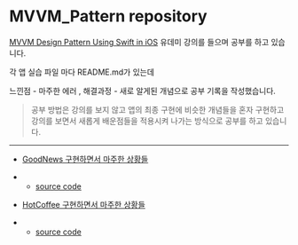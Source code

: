 # MVVM_Pattern repository

<a href="https://www.udemy.com/course/mastering-mvvm-for-ios">MVVM Design Pattern Using Swift in iOS</a> 유데미 강의를 들으며 공부를 하고 있습니다.

각 앱 실습 파일 마다 README.md가 있는데

느낀점 - 마주한 에러 , 해결과정 - 새로 알게된 개념으로 공부 기록을 작성했습니다.

> 공부 방법은 강의를 보지 않고 앱의 최종 구현에 비슷한 개념들을 혼자 구현하고 강의를 보면서 새롭게 배운점들을 적용시켜 나가는 방식으로 공부를 하고 있습니다.

---

- <a href="https://github.com/SHcommit/LearnMoreSwiftInUdemy/tree/master/Architectural%20Pattern/MVVM_Pattern/GoodNews">GoodNews 구현하면서 마주한 상황들</a>
- - <a href="https://github.com/SHcommit/LearnMoreSwiftInUdemy/tree/master/Architectural%20Pattern/MVVM_Pattern/GoodNews/GoodNews/GoodNews">source code</a>
 
- <a href="https://github.com/SHcommit/LearnMoreSwiftInUdemy/tree/master/Architectural%20Pattern/MVVM_Pattern/HotCoffee">HotCoffee 구현하면서 마주한 상황들</a>
- - <a href="https://github.com/SHcommit/LearnMoreSwiftInUdemy/tree/master/Architectural%20Pattern/MVVM_Pattern/HotCoffee/HotCoffee/HotCoffee">source code</a>

